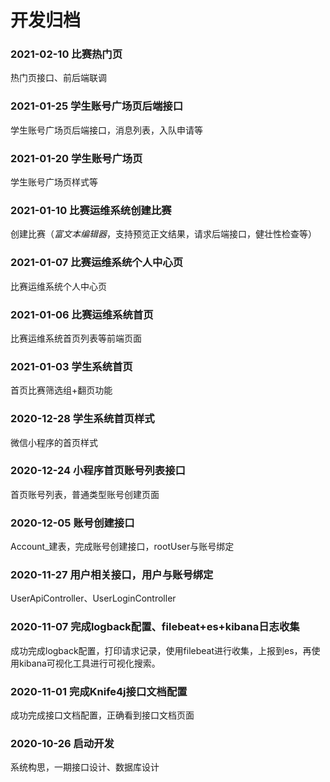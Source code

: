 # 开发归档

### 2021-02-10 比赛热门页

热门页接口、前后端联调

### 2021-01-25 学生账号广场页后端接口

学生账号广场页后端接口，消息列表，入队申请等

### 2021-01-20 学生账号广场页

学生账号广场页样式等

### 2021-01-10 比赛运维系统创建比赛

创建比赛（_富文本编辑器_，支持预览正文结果，请求后端接口，健壮性检查等）

### 2021-01-07 比赛运维系统个人中心页

比赛运维系统个人中心页

### 2021-01-06 比赛运维系统首页

比赛运维系统首页列表等前端页面

### 2021-01-03 学生系统首页

首页比赛筛选组+翻页功能

### 2020-12-28 学生系统首页样式

微信小程序的首页样式

### 2020-12-24 小程序首页账号列表接口

首页账号列表，普通类型账号创建页面

### 2020-12-05 账号创建接口

Account\_建表，完成账号创建接口，rootUser与账号绑定

### 2020-11-27 用户相关接口，用户与账号绑定

UserApiController、UserLoginController

### 2020-11-07 完成logback配置、filebeat+es+kibana日志收集

成功完成logback配置，打印请求记录，使用filebeat进行收集，上报到es，再使用kibana可视化工具进行可视化搜索。

### 2020-11-01 完成Knife4j接口文档配置

成功完成接口文档配置，正确看到接口文档页面

### 2020-10-26 启动开发

系统构思，一期接口设计、数据库设计

### 


